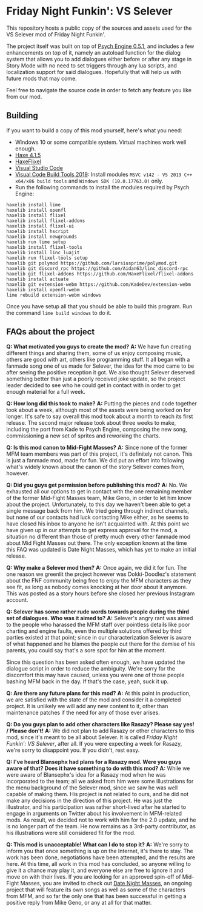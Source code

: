 # Friday Night Funkin': VS Selever
This repository hosts a public copy of the sources and assets used for the VS Selever mod of Friday Night Funkin'.

The project itself was built on top of [Psych Engine 0.5.1](https://github.com/ShadowMario/FNF-PsychEngine), and includes a few enhancements on top of it, namely an autoload function for the dialog system that allows you to add dialogues either before or after any stage in Story Mode with no need to set triggers through any lua scripts, and localization support for said dialogues. Hopefully that will help us with future mods that may come.

Feel free to navigate the source code in order to fetch any feature you like from our mod.

## Building

If you want to build a copy of this mod yourself, here's what you need:

* Windows 10 or some compatible system. Virtual machines work well enough.
* [Haxe 4.1.5](https://haxe.org/download/version/4.1.5/)
* [HaxeFlixel](https://haxeflixel.com/documentation/install-haxeflixel/)
* [Visual Studio Code](https://code.visualstudio.com)
* [Visual Code Build Tools 2019](https://visualstudio.microsoft.com/downloads/): Install modules `MSVC v142 - VS 2019 C++ x64/x86 build tools` and `Windows SDK (10.0.17763.0)` only.
* Run the following commands to install the modules required by Psych Engine:
```
haxelib install lime
haxelib install openfl
haxelib install flixel
haxelib install flixel-addons
haxelib install flixel-ui
haxelib install hscript
haxelib install newgrounds
haxelib run lime setup
haxelib install flixel-tools
haxelib install linc_luajit
haxelib run flixel-tools setup
haxelib git polymod https://github.com/larsiusprime/polymod.git
haxelib git discord_rpc https://github.com/Aidan63/linc_discord-rpc
haxelib git flixel-addons https://github.com/HaxeFlixel/flixel-addons
haxelib install actuate
haxelib git extension-webm https://github.com/KadeDev/extension-webm
haxelib install openfl-webm
lime rebuild extension-webm windows
```
Once you have setup all that you should be able to build this program. Run the command `lime build windows` to do it.

## FAQs about the project
**Q: What motivated you guys to create the mod?**
**A:** We have fun creating different things and sharing them, some of us enjoy composing music, others are good with art, others like programming stuff. It all began with a fanmade song one of us made for Selever, the idea for the mod came to be after seeing the positive reception it got. We also thought Selever deserved something better than just a poorly received joke update, so the project leader decided to see who he could get in contact with in order to get enough material for a full week.

**Q: How long did this took to make?**
**A:** Putting the pieces and code together took about a week, although most of the assets were being worked on for longer. It's safe to say overall this mod took about a month to reach its first release. The second major release took about three weeks to make, including the port from Kade to Psych Engine, composing the new song, commissioning a new set of sprites and reworking the charts.

**Q: Is this mod canon to Mid-Fight Masses?**
**A:** Since none of the former MFM team members was part of this project, it's definitely not canon. This is just a fanmade mod, made for fun. We did put an effort into following what's widely known about the canon of the story Selever comes from, however.

**Q: Did you guys get permission before publishing this mod?**
**A:** No. We exhausted all our options to get in contact with the one remaining member of the former Mid-Fight Masses team, Mike Geno, in order to let him know about the project. Unfortunately, to this day we haven't been able to get a single message back from him. We tried going through indirect channels, but none of our contacts had luck contacting Mike either, as he seems to have closed his inbox to anyone he isn't acquainted with. At this point we have given up in our attempts to get express approval for the mod, a situation no different than those of pretty much every other fanmade mod about Mid Fight Masses out there. The only exception known at the time this FAQ was updated is Date Night Masses, which has yet to make an initial release.

**Q: Why make a Selever mod then?**
**A:** Once again, we did it for fun. The one reason we greenlit the project however was Dokki-Doodlez's statement about the FNF community being free to enjoy the MFM characters as they see fit, as long as nobody comes knocking at her door about it anymore. This was posted as a story hours before she closed her previous Instagram account.

**Q: Selever has some rather rude words towards people during the third set of dialogues. Who was it aimed to?**
**A:** Selever's angry rant was aimed to the people who harassed the MFM staff over pointless details like poor charting and engine faults, even tho multiple solutions offered by third parties existed at that point; since in our characterization Selever is aware of what happened and he blames the people out there for the demise of his parents, you could say that's a sore spot for him at the moment.

Since this question has been asked often enough, we have updated the dialogue script in order to reduce the ambiguity. We're sorry for the discomfort this may have caused, unless you were one of those people bashing MFM back in the day. If that's the case, yeah, suck it up.

**Q: Are there any future plans for this mod?**
**A:** At this point in production, we are satisfied with the state of the mod and consider it a completed project. It is unlikely we will add any new content to it, other than maintenance patches if the need for any of those ever arises.

**Q: Do you guys plan to add other characters like Rasazy? Please say yes! / Please don't!**
**A:** We did not plan to add Rasazy or other characters to this mod, since it's meant to be all about Selever. It is called _Friday Night Funkin': VS Selever_, after all. If you were expecting a week for Rasazy, we're sorry to disappoint you. If you didn't, rest easy.

**Q: I've heard Blansephx had plans for a Rasazy mod. Were you guys aware of that? Does it have something to do with this mod?**
**A:** While we were aware of Blansephx's idea for a Rasazy mod when he was incorporated to the team; all we asked from him were some illustrations for the menu background of the Selever mod, since we saw he was well capable of making them. His project is not related to ours, and he did not make any decisions in the direction of this project. He was just the illustrator, and his participation was rather short-lived after he started to engage in arguments on Twitter about his involvement in MFM-related mods. As result, we decided not to work with him for the 2.0 update, and he is no longer part of the team. He now remains as a 3rd-party contributor, as his illustrations were still considered fit for the mod.

**Q: This mod is unacceptable! What can I do to stop it?**
**A:** We're sorry to inform you that once something is up on the Internet, it's there to stay. The work has been done, negotiations have been attempted, and the results are here. At this time, all work in this mod has concluded, so anyone willing to give it a chance may play it, and everyone else are free to ignore it and move on with their lives. If you are looking for an approved spin-off of Mid-Fight Masses, you are invited to check out [Date Night Masses](https://fridaynightfunking.fandom.com/wiki/Date-Night_Masses), an ongoing project that will feature its own songs as well as some of the characters from MFM, and so far the only one that has been successful in getting a positive reply from Mike Geno, or any at all for that matter.